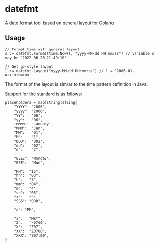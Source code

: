 # datefmt

A date format tool based on general layout for Golang.

## Usage

```golang
// Format time with general layout
s := datefmt.Format(time.Now(), "yyyy-MM-dd HH:mm:ss") // variable s may be '2022-06-20 21:49:10'

// Get go-style layout
l := datefmt.Layout("yyyy-MM-dd HH:mm:ss") // l = '2006-01-02T15:04:05'
```

The format of the layout is similar to the time pattern definition in Java.

Support for the standard is as follows:

```golang
placeholders = map[string]string{
    "YYYY": "2006",
    "yyyy": "2006",
    "YY":   "06",
    "yy":   "06",
    "MMMM": "January",
    "MMM":  "Jan",
    "MM":   "01",
    "M":    "1",
    "DDD":  "002",
    "dd":   "02",
    "d":    "2",

    "EEEE": "Monday",
    "EEE":  "Mon",

    "HH":  "15",
    "hh":  "03",
    "h":   "3",
    "mm":  "04",
    "m":   "4",
    "ss":  "05",
    "s":   "5",
    "SSS": "000",

    "a": "PM",

    "z":   "MST",
    "Z":   "-0700",
    "X":   "Z07",
    "XX":  "Z0700",
    "XXX": "Z07:00",
}
```
